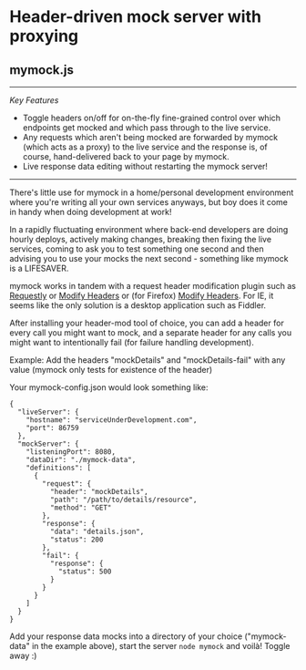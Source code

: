 # Header-driven mock server with proxying
## mymock.js
---
*Key Features*
+ Toggle headers on/off for on-the-fly fine-grained control over which endpoints get mocked and which pass through to the live service.
+ Any requests which aren't being mocked are forwarded by mymock (which acts as a proxy) to the live service and the response is, of course, hand-delivered back to your page by mymock.
+ Live response data editing without restarting the mymock server!
---

There's little use for mymock in a home/personal development environment where you're writing all your own services anyways, but boy does it come in handy when doing development at work!

In a rapidly fluctuating environment where back-end developers are doing hourly deploys, actively making changes, breaking then fixing the live services, coming to ask you to test something one second and then advising you to use your mocks the next second - something like mymock is a LIFESAVER.

mymock works in tandem with a request header modification plugin such as [Requestly](https://chrome.google.com/webstore/detail/requestly/mdnleldcmiljblolnjhpnblkcekpdkpa) or [Modify Headers](https://chrome.google.com/webstore/detail/modify-headers-for-google/innpjfdalfhpcoinfnehdnbkglpmogdi?hl=en-US) or (for Firefox) [Modify Headers](https://addons.mozilla.org/en-US/firefox/addon/modify-headers/).  For IE, it seems like the only solution is a desktop application such as Fiddler.

After installing your header-mod tool of choice, you can add a header for every call you might want to mock, and a separate header for any calls you might want to intentionally fail (for failure handling development).

Example:
Add the headers "mockDetails" and "mockDetails-fail" with any value (mymock only tests for existence of the header)

Your mymock-config.json would look something like:
```
{
  "liveServer": {
    "hostname": "serviceUnderDevelopment.com",
    "port": 86759
  },
  "mockServer": {
    "listeningPort": 8080,
    "dataDir": "./mymock-data",
    "definitions": [
      {
        "request": {
          "header": "mockDetails",
          "path": "/path/to/details/resource",
          "method": "GET"
        },
        "response": {
          "data": "details.json",
          "status": 200
        },
        "fail": {
          "response": {
            "status": 500
          }
        }
      }
    ]
  }
}

```

Add your response data mocks into a directory of your choice ("mymock-data" in the example above), start the server `node mymock` and voilà!  Toggle away :)
